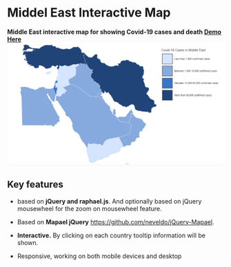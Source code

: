 # Middel East Interactive Map
**Middle East interactive map for showing Covid-19 cases and death [Demo Here](http://faratech.ca/middle_east/middle_east.html)**
![Dataviz example](https://github.com/nilouhou/middle_east/blob/master/middle_east_map.png)




## Key features

*   based on **jQuery and raphael.js**. And optionally based on jQuery mousewheel for the zoom on mousewheel feature.
*   Based on **Mapael jQuery** https://github.com/neveldo/jQuery-Mapael.

*   **Interactive.** By clicking on each country tooltip information will be shown.
*   Responsive, working on both mobile devices and desktop
